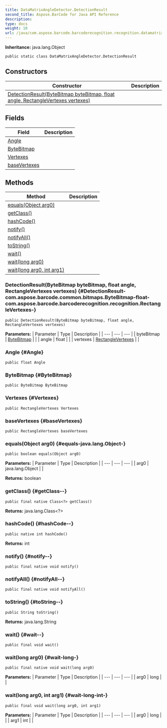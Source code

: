 ```yaml
---
title: DataMatrixAngleDetector.DetectionResult
second_title: Aspose.BarCode for Java API Reference
description: 
type: docs
weight: 10
url: /java/com.aspose.barcode.barcoderecognition.recognition.datamatrix.oldalgorithm/datamatrixangledetector.detectionresult/
---
```

**Inheritance:**
java.lang.Object
```
public static class DataMatrixAngleDetector.DetectionResult
```
## Constructors

| Constructor | Description |
| --- | --- |
| [DetectionResult(ByteBitmap byteBitmap, float angle, RectangleVertexes vertexes)](#DetectionResult-com.aspose.barcode.common.bitmaps.ByteBitmap-float-com.aspose.barcode.barcoderecognition.recognition.RectangleVertexes-) |  |
## Fields

| Field | Description |
| --- | --- |
| [Angle](#Angle) |  |
| [ByteBitmap](#ByteBitmap) |  |
| [Vertexes](#Vertexes) |  |
| [baseVertexes](#baseVertexes) |  |
## Methods

| Method | Description |
| --- | --- |
| [equals(Object arg0)](#equals-java.lang.Object-) |  |
| [getClass()](#getClass--) |  |
| [hashCode()](#hashCode--) |  |
| [notify()](#notify--) |  |
| [notifyAll()](#notifyAll--) |  |
| [toString()](#toString--) |  |
| [wait()](#wait--) |  |
| [wait(long arg0)](#wait-long-) |  |
| [wait(long arg0, int arg1)](#wait-long-int-) |  |
### DetectionResult(ByteBitmap byteBitmap, float angle, RectangleVertexes vertexes) {#DetectionResult-com.aspose.barcode.common.bitmaps.ByteBitmap-float-com.aspose.barcode.barcoderecognition.recognition.RectangleVertexes-}
```
public DetectionResult(ByteBitmap byteBitmap, float angle, RectangleVertexes vertexes)
```


**Parameters:**
| Parameter | Type | Description |
| --- | --- | --- |
| byteBitmap | [ByteBitmap](../../com.aspose.barcode.common.bitmaps/bytebitmap) |  |
| angle | float |  |
| vertexes | [RectangleVertexes](../../com.aspose.barcode.barcoderecognition.recognition/rectanglevertexes) |  |

### Angle {#Angle}
```
public float Angle
```


### ByteBitmap {#ByteBitmap}
```
public ByteBitmap ByteBitmap
```


### Vertexes {#Vertexes}
```
public RectangleVertexes Vertexes
```


### baseVertexes {#baseVertexes}
```
public RectangleVertexes baseVertexes
```


### equals(Object arg0) {#equals-java.lang.Object-}
```
public boolean equals(Object arg0)
```




**Parameters:**
| Parameter | Type | Description |
| --- | --- | --- |
| arg0 | java.lang.Object |  |

**Returns:**
boolean
### getClass() {#getClass--}
```
public final native Class<?> getClass()
```




**Returns:**
java.lang.Class<?>
### hashCode() {#hashCode--}
```
public native int hashCode()
```




**Returns:**
int
### notify() {#notify--}
```
public final native void notify()
```




### notifyAll() {#notifyAll--}
```
public final native void notifyAll()
```




### toString() {#toString--}
```
public String toString()
```




**Returns:**
java.lang.String
### wait() {#wait--}
```
public final void wait()
```




### wait(long arg0) {#wait-long-}
```
public final native void wait(long arg0)
```




**Parameters:**
| Parameter | Type | Description |
| --- | --- | --- |
| arg0 | long |  |

### wait(long arg0, int arg1) {#wait-long-int-}
```
public final void wait(long arg0, int arg1)
```




**Parameters:**
| Parameter | Type | Description |
| --- | --- | --- |
| arg0 | long |  |
| arg1 | int |  |

